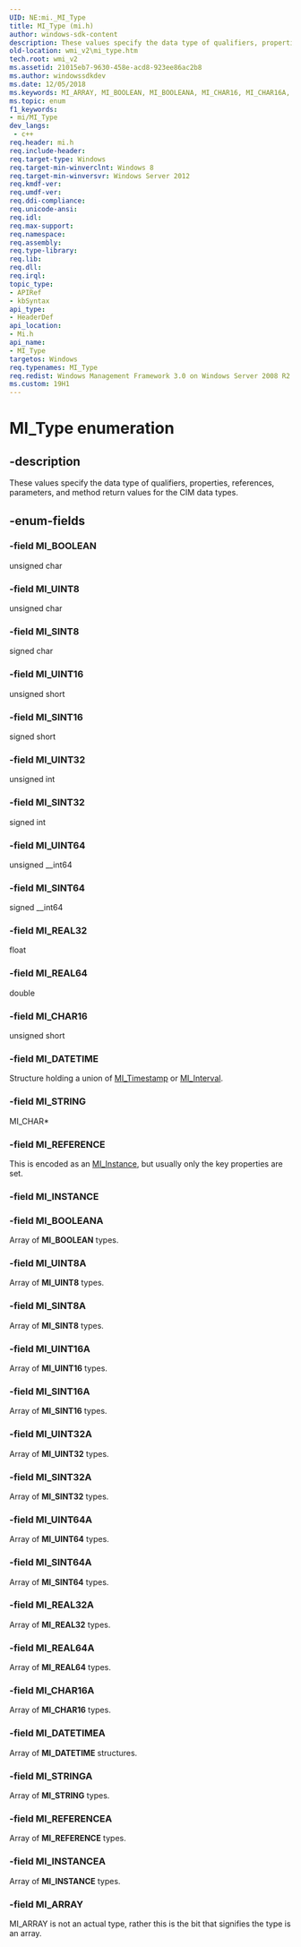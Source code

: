 ```yaml
---
UID: NE:mi._MI_Type
title: MI_Type (mi.h)
author: windows-sdk-content
description: These values specify the data type of qualifiers, properties, references, parameters, and method return values for the CIM data types.
old-location: wmi_v2\mi_type.htm
tech.root: wmi_v2
ms.assetid: 21015eb7-9630-458e-acd8-923ee86ac2b8
ms.author: windowssdkdev
ms.date: 12/05/2018
ms.keywords: MI_ARRAY, MI_BOOLEAN, MI_BOOLEANA, MI_CHAR16, MI_CHAR16A, MI_DATETIME, MI_DATETIMEA, MI_INSTANCE, MI_INSTANCEA, MI_REAL32, MI_REAL32A, MI_REAL64, MI_REAL64A, MI_REFERENCE, MI_REFERENCEA, MI_SINT16, MI_SINT16A, MI_SINT32, MI_SINT32A, MI_SINT64, MI_SINT64A, MI_SINT8, MI_SINT8A, MI_STRING, MI_STRINGA, MI_Type, MI_Type enumeration [Windows Management Infrastructure (MI)], MI_UINT16, MI_UINT16A, MI_UINT32, MI_UINT32A, MI_UINT64, MI_UINT64A, MI_UINT8, MI_UINT8A, mi/MI_ARRAY, mi/MI_BOOLEAN, mi/MI_BOOLEANA, mi/MI_CHAR16, mi/MI_CHAR16A, mi/MI_DATETIME, mi/MI_DATETIMEA, mi/MI_INSTANCE, mi/MI_INSTANCEA, mi/MI_REAL32, mi/MI_REAL32A, mi/MI_REAL64, mi/MI_REAL64A, mi/MI_REFERENCE, mi/MI_REFERENCEA, mi/MI_SINT16, mi/MI_SINT16A, mi/MI_SINT32, mi/MI_SINT32A, mi/MI_SINT64, mi/MI_SINT64A, mi/MI_SINT8, mi/MI_SINT8A, mi/MI_STRING, mi/MI_STRINGA, mi/MI_Type, mi/MI_UINT16, mi/MI_UINT16A, mi/MI_UINT32, mi/MI_UINT32A, mi/MI_UINT64, mi/MI_UINT64A, mi/MI_UINT8, mi/MI_UINT8A, wmi._mi_type, wmi_v2.mi_type
ms.topic: enum
f1_keywords:
- mi/MI_Type
dev_langs:
 - c++
req.header: mi.h
req.include-header: 
req.target-type: Windows
req.target-min-winverclnt: Windows 8
req.target-min-winversvr: Windows Server 2012
req.kmdf-ver: 
req.umdf-ver: 
req.ddi-compliance: 
req.unicode-ansi: 
req.idl: 
req.max-support: 
req.namespace: 
req.assembly: 
req.type-library: 
req.lib: 
req.dll: 
req.irql: 
topic_type:
- APIRef
- kbSyntax
api_type:
- HeaderDef
api_location:
- Mi.h
api_name:
- MI_Type
targetos: Windows
req.typenames: MI_Type
req.redist: Windows Management Framework 3.0 on Windows Server 2008 R2 with SP1, Windows 7 with SP1, and Windows Server 2008 with SP2
ms.custom: 19H1
---
```


# MI_Type enumeration


## -description


These
values specify the data type of qualifiers, properties, references,
parameters, and method return values for the CIM data types.


## -enum-fields




### -field MI_BOOLEAN

unsigned char


### -field MI_UINT8

unsigned char


### -field MI_SINT8

signed char


### -field MI_UINT16

unsigned short


### -field MI_SINT16

signed short


### -field MI_UINT32

unsigned int


### -field MI_SINT32

signed int


### -field MI_UINT64

unsigned __int64


### -field MI_SINT64

signed __int64


### -field MI_REAL32

float


### -field MI_REAL64

double


### -field MI_CHAR16

unsigned short


### -field MI_DATETIME

Structure holding a union of <a href="https://docs.microsoft.com/windows/desktop/api/mi/ns-mi-mi_timestamp">MI_Timestamp</a> or <a href="https://docs.microsoft.com/windows/desktop/api/mi/ns-mi-mi_interval">MI_Interval</a>.


### -field MI_STRING

MI_CHAR*


### -field MI_REFERENCE

This is encoded as an <a href="https://docs.microsoft.com/windows/desktop/api/mi/ns-mi-mi_instance">MI_Instance</a>, but usually only the key properties are set.


### -field MI_INSTANCE


### -field MI_BOOLEANA

Array of <b>MI_BOOLEAN</b> types.


### -field MI_UINT8A

Array of <b>MI_UINT8</b> types.


### -field MI_SINT8A

Array of <b>MI_SINT8</b> types.


### -field MI_UINT16A

Array of <b>MI_UINT16</b> types.


### -field MI_SINT16A

Array of <b>MI_SINT16</b> types.


### -field MI_UINT32A

Array of <b>MI_UINT32</b> types.


### -field MI_SINT32A

Array of <b>MI_SINT32</b> types.


### -field MI_UINT64A

Array of <b>MI_UINT64</b> types.


### -field MI_SINT64A

Array of <b>MI_SINT64</b> types.


### -field MI_REAL32A

Array of <b>MI_REAL32</b> types.


### -field MI_REAL64A

Array of <b>MI_REAL64</b> types.


### -field MI_CHAR16A

Array of <b>MI_CHAR16</b> types.


### -field MI_DATETIMEA

Array of <b>MI_DATETIME</b> structures.


### -field MI_STRINGA

Array of <b>MI_STRING</b> types.


### -field MI_REFERENCEA

Array of <b>MI_REFERENCE</b> types.


### -field MI_INSTANCEA

Array of <b>MI_INSTANCE</b> types.


### -field MI_ARRAY

MI_ARRAY is not an actual type, rather this is the bit that signifies  the type is an array.


